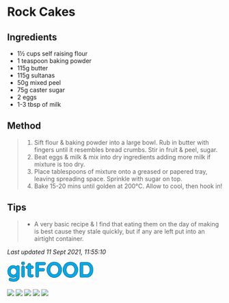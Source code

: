 # Rock Cakes

## Ingredients

- 1½ cups self raising flour
- 1 teaspoon baking powder
- 115g butter
- 115g sultanas
- 50g mixed peel
- 75g caster sugar
- 2 eggs
- 1-3 tbsp of milk

## Method

> 1. Sift flour & baking powder into a large bowl. Rub in butter with fingers until it resembles bread crumbs. Stir in fruit & peel, sugar.
> 2. Beat eggs & milk & mix into dry ingredients adding more milk if mixture is too dry.
> 3. Place tablespoons of mixture onto a greased or papered tray, leaving spreading space. Sprinkle with sugar on top.
> 4. Bake 15-20 mins until golden at 200°C. Allow to cool, then hook in!

## Tips

> - A very basic recipe & I find that eating them on the day of making is best cause they stale quickly, but if any are left put into an airtight container.

*Last updated 11 Sept 2021, 11:55:10*

<img src="../images/logo_sm.png" width="40%" />

<img src="https://img.shields.io/badge/baked-blue.svg" /> <img src="https://img.shields.io/badge/dairy-blue.svg" /> <img src="https://img.shields.io/badge/family-blue.svg" /> <img src="https://img.shields.io/badge/snack-blue.svg" /> <img src="https://img.shields.io/badge/vegetarian-blue.svg" /> 